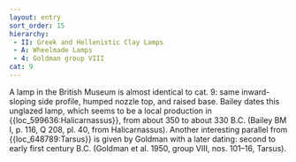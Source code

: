 ```yaml
---
layout: entry
sort_order: 15
hierarchy:
 - II: Greek and Hellenistic Clay Lamps
 - A: Wheelmade Lamps
 - 4: Goldman group VIII
cat: 9
---
```


A lamp in the British Museum is almost identical to cat. 9: same inward-sloping side profile, humped nozzle top, and raised base. Bailey dates this unglazed lamp, which seems to be a local production in {{loc_599636:Halicarnassus}}, from about 350 to about 330 B.C. (Bailey BM I, p. 116, Q 208, pl. 40, from Halicarnassus). Another interesting parallel from {{loc_648789:Tarsus}} is given by Goldman with a later dating: second to early first century B.C. (Goldman et al. 1950, group VIII, nos. 101–16, Tarsus).
